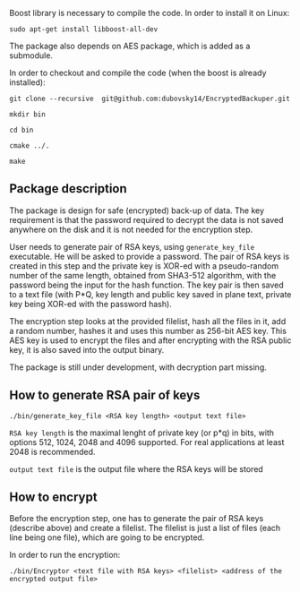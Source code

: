 Boost library is necessary to compile the code. In order to install it on Linux:

```
sudo apt-get install libboost-all-dev
```

The package also depends on AES package, which is added as a submodule.

In order to checkout and compile the code (when the boost is already installed):

```
git clone --recursive  git@github.com:dubovsky14/EncryptedBackuper.git

mkdir bin

cd bin

cmake ../.

make
```

Package description
---------------------
The package is design for safe (encrypted) back-up of data.
The key requirement is that the password required to decrypt the data is not saved anywhere on the disk and it is not needed for the encryption step.

User needs to generate pair of RSA keys, using ```generate_key_file``` executable. He will be asked to provide a password.
The pair of RSA keys is created in this step and the private key is XOR-ed with a pseudo-random number of the same length, obtained from SHA3-512 algorithm, with the password being the input for the hash function.
The key pair is then saved to a text file (with P*Q, key length and public key saved in plane text, private key being XOR-ed with the password hash).

The encryption step looks at the provided filelist, hash all the files in it, add a random number, hashes it and uses this number as 256-bit AES key. This AES key is used to encrypt the files and after encrypting with the RSA public key, it is also saved into the output binary.

The package is still under development, with decryption part missing.

How to generate RSA pair of keys
---------------------------------
```
./bin/generate_key_file <RSA key length> <output text file>
```

```RSA key length``` is the maximal lenght of private key (or p*q) in bits, with options 512, 1024, 2048 and 4096 supported. For real applications at least 2048 is recommended.

```output text file``` is the output file where the RSA keys will be stored


How to encrypt
---------------------------------

Before the  encryption step, one has to generate the pair of RSA keys (describe above) and create a filelist. The filelist is just a list of files (each line being one file), which are going to be encrypted.

In order to run the encryption:

```
./bin/Encryptor <text file with RSA keys> <filelist> <address of the encrypted output file>
```